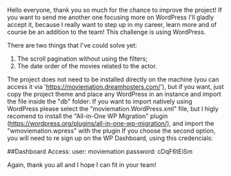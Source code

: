 Hello everyone, thank you so much for the chance to improve the project!
If you want to send me another one focusing more on WordPress I'll gladly accept it, because I really want to step up in my career, learn more and of course be an addition to the team!
This challenge is using WordPress.

There are two things that I've could solve yet:
1) The scroll pagination without using the filters;
2) The date order of the movies related to the actor.

The project does not need to be installed directly on the machine (you can access it via 'https://moviemation.dreamhosters.com/'), but if you want, just copy the project theme and place any WordPress in an instance and import the file inside the "db" folder:
If you want to import natively using WordPress please select the "moviemation.WordPress.xml" file, but I higly recomend to install the "All-in-One WP Migration" plugin (https://wordpress.org/plugins/all-in-one-wp-migration/), and import the "wmoviemation.wpress" with the plugin
If you choose the second option, you will need to re sign up on the WP Dashboard, using this credencials:

##Dashboard Access:
user: moviemation
password: cDqF6tEiSm

Again, thank you all and I hope I can fit in your team!